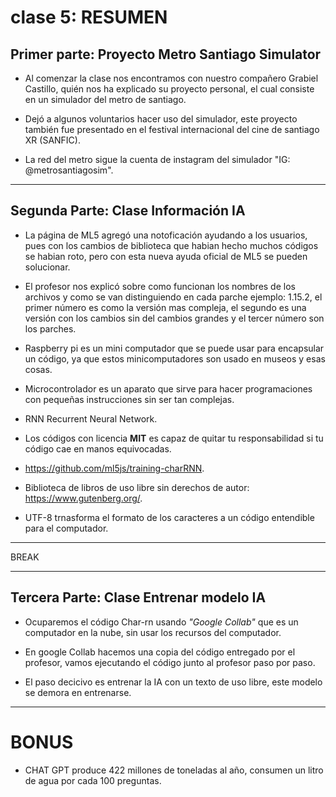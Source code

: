 # clase 5: RESUMEN
 
## Primer parte: Proyecto Metro Santiago Simulator
- Al comenzar la clase nos encontramos con nuestro compañero Grabiel Castillo, quién nos ha explicado su proyecto personal, el cual consiste en un simulador del metro de santiago.

- Dejó a algunos voluntarios hacer uso del simulador, este proyecto también fue presentado en el festival internacional del cine de santiago XR (SANFIC).

- La red del metro sigue la cuenta de instagram del simulador "IG: @metrosantiagosim".

---
## Segunda Parte: Clase Información IA
- La página de ML5 agregó una notoficación ayudando a los usuarios, pues con los cambios de biblioteca que habian hecho muchos códigos se habian roto, pero con esta nueva ayuda oficial de ML5 se pueden solucionar.

- El profesor nos explicó sobre como funcionan los nombres de los archivos y como se van distinguiendo en cada parche ejemplo: 1.15.2, el primer número es como la versión mas compleja, el segundo es una versión con los cambios sin del cambios grandes y el tercer número son los parches.

- Raspberry pi es un mini computador que se puede usar para encapsular un código, ya que estos minicomputadores son usado en museos y esas cosas. 

- Microcontrolador es un aparato que sirve para hacer programaciones con pequeñas instrucciones sin ser tan complejas.

- RNN Recurrent Neural Network.

- Los códigos con licencia **MIT** es capaz de quitar tu responsabilidad si tu código cae en manos equivocadas.

- https://github.com/ml5js/training-charRNN.

- Biblioteca de libros de uso libre sin derechos de autor: https://www.gutenberg.org/.

- UTF-8 trnasforma el formato de los caracteres a un código entendible para el computador.
---
BREAK

--- 
## Tercera Parte: Clase Entrenar modelo IA

- Ocuparemos el código Char-rn usando *"Google Collab"* que es un computador en la nube, sin usar los recursos del computador.

- En google Collab hacemos una copia del código entregado por el profesor, vamos ejecutando el código junto al profesor paso por paso.

- El paso decicivo es entrenar la IA con un texto de uso libre, este modelo se demora en entrenarse.

---
# BONUS

- CHAT GPT produce 422 millones de toneladas al año, consumen un litro de agua por cada 100 preguntas.
